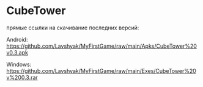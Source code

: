 # CubeTower
прямые ссылки на скачивание последних версий:

Android: https://github.com/Lavshyak/MyFirstGame/raw/main/Apks/CubeTower%20v0.3.apk

Windows: https://github.com/Lavshyak/MyFirstGame/raw/main/Exes/CubeTower%20v%200.3.rar
